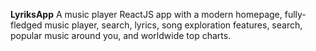 __LyriksApp__
A music player ReactJS app with a modern homepage, fully-fledged music player, search, lyrics, song exploration features, search, popular music around you, and worldwide top charts.
